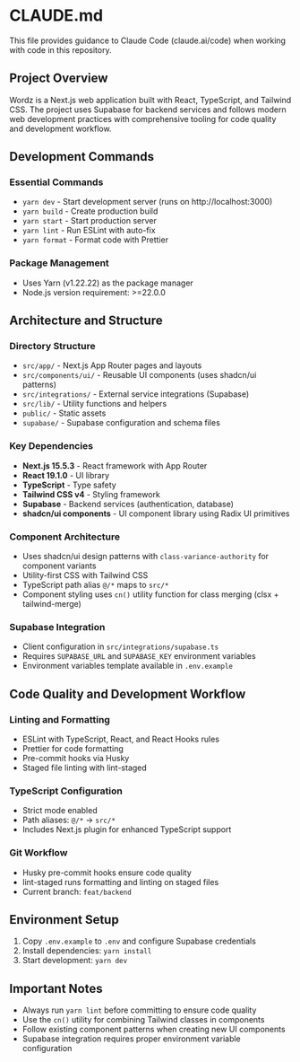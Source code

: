# CLAUDE.md

This file provides guidance to Claude Code (claude.ai/code) when working with code in this repository.

## Project Overview

Wordz is a Next.js web application built with React, TypeScript, and Tailwind CSS. The project uses Supabase for backend services and follows modern web development practices with comprehensive tooling for code quality and development workflow.

## Development Commands

### Essential Commands

- `yarn dev` - Start development server (runs on http://localhost:3000)
- `yarn build` - Create production build
- `yarn start` - Start production server
- `yarn lint` - Run ESLint with auto-fix
- `yarn format` - Format code with Prettier

### Package Management

- Uses Yarn (v1.22.22) as the package manager
- Node.js version requirement: >=22.0.0

## Architecture and Structure

### Directory Structure

- `src/app/` - Next.js App Router pages and layouts
- `src/components/ui/` - Reusable UI components (uses shadcn/ui patterns)
- `src/integrations/` - External service integrations (Supabase)
- `src/lib/` - Utility functions and helpers
- `public/` - Static assets
- `supabase/` - Supabase configuration and schema files

### Key Dependencies

- **Next.js 15.5.3** - React framework with App Router
- **React 19.1.0** - UI library
- **TypeScript** - Type safety
- **Tailwind CSS v4** - Styling framework
- **Supabase** - Backend services (authentication, database)
- **shadcn/ui components** - UI component library using Radix UI primitives

### Component Architecture

- Uses shadcn/ui design patterns with `class-variance-authority` for component variants
- Utility-first CSS with Tailwind CSS
- TypeScript path alias `@/*` maps to `src/*`
- Component styling uses `cn()` utility function for class merging (clsx + tailwind-merge)

### Supabase Integration

- Client configuration in `src/integrations/supabase.ts`
- Requires `SUPABASE_URL` and `SUPABASE_KEY` environment variables
- Environment variables template available in `.env.example`

## Code Quality and Development Workflow

### Linting and Formatting

- ESLint with TypeScript, React, and React Hooks rules
- Prettier for code formatting
- Pre-commit hooks via Husky
- Staged file linting with lint-staged

### TypeScript Configuration

- Strict mode enabled
- Path aliases: `@/*` → `src/*`
- Includes Next.js plugin for enhanced TypeScript support

### Git Workflow

- Husky pre-commit hooks ensure code quality
- lint-staged runs formatting and linting on staged files
- Current branch: `feat/backend`

## Environment Setup

1. Copy `.env.example` to `.env` and configure Supabase credentials
2. Install dependencies: `yarn install`
3. Start development: `yarn dev`

## Important Notes

- Always run `yarn lint` before committing to ensure code quality
- Use the `cn()` utility for combining Tailwind classes in components
- Follow existing component patterns when creating new UI components
- Supabase integration requires proper environment variable configuration
